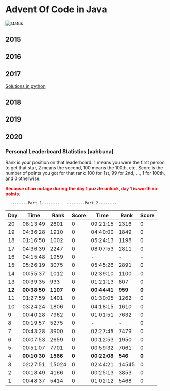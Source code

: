 # Advent Of Code in Java

![status](https://github.com/vahbuna/JAdventOfCode/workflows/Java%20CI%20with%20Maven/badge.svg)

## 2015
## 2016
## 2017
[Solutions in python](https://github.com/vahbuna/adventOfCode)
## 2018
## 2019
## 2020
### Personal Leaderboard Statistics (vahbuna) 
Rank is your position on that leaderboard: 1 means you were the first person to get that star, 2 means the second, 100 means the 100th, etc.
Score is the number of points you got for that rank: 100 for 1st, 99 for 2nd, ..., 1 for 100th, and 0 otherwise.

**<span style="color:red">Because of an outage during the day 1 puzzle unlock, day 1 is worth no points.</span>**

      --------Part 1--------   --------Part 2--------
Day|      Time|  Rank| Score|      Time|  Rank| Score
---|---|---|---|---|---|---
 20|  08:13:49|  2801|     0|  09:21:15|  2316|     0
 19|  04:36:28|  1910|     0|  04:40:00|  1849|     0
 18|  01:16:50|  1002|     0|  05:24:13|  1198|     0
 17|  04:36:39|  2247|     0|  08:07:53|  2811|     0
 16|  04:15:48|  1959|     0|         -|     -|     -
 15|  05:26:19|  3075|     0|  05:45:26|  2891|     0
 14|  00:55:37|  1012|     0|  02:39:10|  1100|     0
 13|  00:39:35|   933|     0|  01:21:13|   807|     0
 **12**|  **00:38:50**|  **1107**|     **0**|  **00:44:41**|   **959**|     **0**
 11|  01:27:59|  1401|     0|  01:30:05|  1262|     0
 10|  03:24:24|  1806|     0|  04:18:15|  1610|     0
  9|  00:40:28|  7962|     0|  01:01:51|  7632|     0
  8|  00:19:57|  5275|     0|  -|  -|     0
  7|  00:43:28|  3900|     0|  02:27:45|  7479|     0
  6|  00:07:53|  2659|     0|  00:12:53|  1950|     0
  5|  00:51:07|  7701|     0|  00:59:32|  7061|     0
  4|**00:10:30**|**1566**|**0**|**00:22:08**|**546**|**0**
  3|  02:27:51| 15024|     0|  02:44:21| 14545|     0
  2|  00:18:49|  4166|     0|  00:25:13|  3853|     0
  1|  00:48:37|  5414|     0|  01:02:12|  5468|     0
